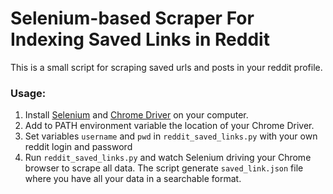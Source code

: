 # Selenium-based Scraper For Indexing Saved Links in Reddit

This is a small script for scraping saved urls and posts in your reddit profile. 

### Usage:

1. Install [Selenium](http://www.seleniumhq.org/download/) and [Chrome Driver](https://sites.google.com/a/chromium.org/chromedriver/) on your computer.
2. Add to PATH environment variable the location of your Chrome Driver.
3. Set variables `username` and `pwd` in `reddit_saved_links.py` with your own reddit login and password
4. Run `reddit_saved_links.py` and watch Selenium driving your Chrome browser to scrape all data. The script generate `saved_link.json` file where you have all your data in a searchable format.